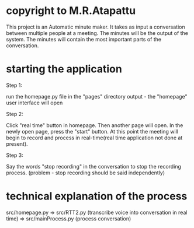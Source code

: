 # copyright to M.R.Atapattu

This project is an Automatic minute maker. It takes as input a conversation between multiple people at a meeting.
The minutes will be the output of the system. The minutes will contain the most important parts of the conversation.

# starting the application

Step 1:

run the homepage.py file in the "pages"  directory
output - the "homepage" user interface will open

Step 2:

Click "real time" button in homepage. Then another page will open.
In the newly open page, press the "start"  button.
At this point the meeting will begin to record and process in real-time(real time application not done at present).

Step 3:

Say the words "stop recording" in the conversation to stop the recording process.
(problem - stop recording should be said independently)

# technical explanation of the process

src/homepage.py => src/RTT2.py (transcribe voice into conversation in real time)
=> src/mainProcess.py (process conversation)


